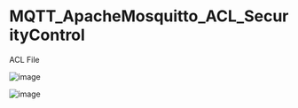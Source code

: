 # MQTT_ApacheMosquitto_ACL_SecurityControl


ACL File



![image](https://github.com/junxian428/MQTT_ApacheMosquitto_ACL_SecurityControl/assets/58724748/c08c9c13-70ea-489f-ae3b-e94143b0d238)


![image](https://github.com/junxian428/MQTT_ApacheMosquitto_ACL_SecurityControl/assets/58724748/1c368073-d7b9-4814-bd18-c419a08f912a)
